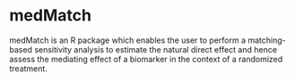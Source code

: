 medMatch
========

medMatch is an R package which enables the user to perform a matching-based sensitivity analysis to estimate the natural direct effect and hence assess the mediating effect of a biomarker in the context of a randomized treatment.

